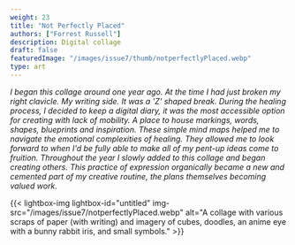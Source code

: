 ```yaml
---
weight: 23
title: "Not Perfectly Placed"
authors: ["Forrest Russell"]
description: Digital collage
draft: false
featuredImage: "/images/issue7/thumb/notperfectlyPlaced.webp"
type: art
---
```


*I began this collage around one year ago. At the time I had just broken my right clavicle. My writing side. It was a 'Z' shaped break. During the healing process, I decided to keep a digital diary, it was the most accessible option for creating with lack of mobility. A place to house markings, words, shapes, blueprints and inspiration. These simple mind maps helped me to navigate the emotional complexities of healing. They allowed me to look forward to when I'd be fully able to make all of my pent-up ideas come to fruition. Throughout the year I slowly added to this collage and began creating others. This practice of expression organically became a new and cemented part of my creative routine, the plans themselves becoming valued work.*

{{< lightbox-img lightbox-id="untitled" img-src="/images/issue7/notperfectlyPlaced.webp" alt="A collage with various scraps of paper (with writing) and imagery of cubes, doodles, an anime eye with a bunny rabbit iris, and small symbols." >}}
